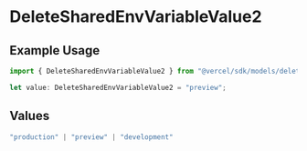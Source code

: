 # DeleteSharedEnvVariableValue2

## Example Usage

```typescript
import { DeleteSharedEnvVariableValue2 } from "@vercel/sdk/models/deletesharedenvvariableop.js";

let value: DeleteSharedEnvVariableValue2 = "preview";
```

## Values

```typescript
"production" | "preview" | "development"
```